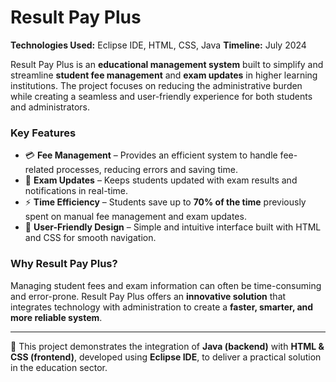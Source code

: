# Result Pay Plus

**Technologies Used:** Eclipse IDE, HTML, CSS, Java
**Timeline:** July 2024

Result Pay Plus is an **educational management system** built to simplify and streamline **student fee management** and **exam updates** in higher learning institutions. The project focuses on reducing the administrative burden while creating a seamless and user-friendly experience for both students and administrators.

### Key Features

* 💳 **Fee Management** – Provides an efficient system to handle fee-related processes, reducing errors and saving time.
* 📝 **Exam Updates** – Keeps students updated with exam results and notifications in real-time.
* ⚡ **Time Efficiency** – Students save up to **70% of the time** previously spent on manual fee management and exam updates.
* 🎯 **User-Friendly Design** – Simple and intuitive interface built with HTML and CSS for smooth navigation.

### Why Result Pay Plus?

Managing student fees and exam information can often be time-consuming and error-prone. Result Pay Plus offers an **innovative solution** that integrates technology with administration to create a **faster, smarter, and more reliable system**.

---

🚀 This project demonstrates the integration of **Java (backend)** with **HTML & CSS (frontend)**, developed using **Eclipse IDE**, to deliver a practical solution in the education sector.
